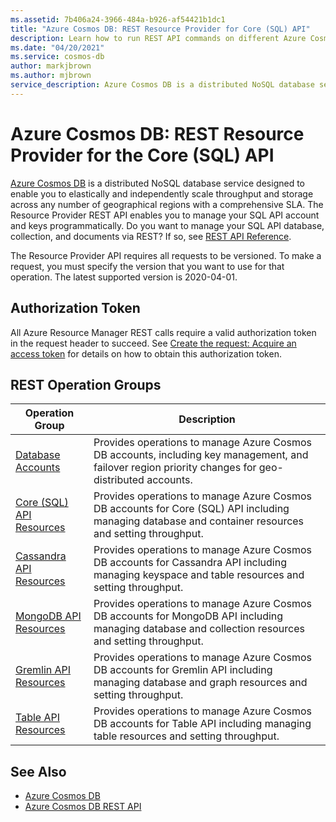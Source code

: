 ```yaml
---
ms.assetid: 7b406a24-3966-484a-b926-af54421b1dc1
title: "Azure Cosmos DB: REST Resource Provider for Core (SQL) API"
description: Learn how to run REST API commands on different Azure Cosmos DB resources.
ms.date: "04/20/2021"
ms.service: cosmos-db
author: markjbrown
ms.author: mjbrown
service_description: Azure Cosmos DB is a distributed NoSQL database service designed to enable you to elastically and independently scale throughput and storage across any number of geographical regions with a comprehensive SLA.
---
```


# Azure Cosmos DB: REST Resource Provider for the Core (SQL) API

[Azure Cosmos DB](https://azure.microsoft.com/services/cosmos-db/) is a distributed NoSQL database service designed to enable you to elastically and independently scale throughput and storage across any number of geographical regions with a comprehensive SLA. The Resource Provider REST API enables you to manage your SQL API account and keys programmatically. Do you want to manage your SQL API database, collection, and documents via REST? If so, see [REST API Reference](https://docs.microsoft.com/rest/api/cosmos-db/).

The Resource Provider API requires all requests to be versioned. To make a request, you must specify the version that you want to use for that operation. The latest  supported version is 2020-04-01.

## Authorization Token

All Azure Resource Manager REST calls require a valid authorization token in the request header to succeed. See  [Create the request: Acquire an access token](~/index.md#create-the-request) for details on how to obtain this authorization token.

## REST Operation Groups

| Operation Group | Description |
|-----------------|-------------|
|[Database Accounts](/rest/api/cosmos-db-resource-provider/2021-03-15/databaseaccounts)| Provides operations to manage Azure Cosmos DB accounts, including key management, and failover region priority changes for geo-distributed accounts. |
|[Core (SQL) API Resources](/rest/api/cosmos-db-resource-provider/2021-03-15/sqlresources)| Provides operations to manage Azure Cosmos DB accounts for Core (SQL) API including managing database and container resources and setting throughput. |
|[Cassandra API Resources](/rest/api/cosmos-db-resource-provider/2021-03-15/cassandraresources)| Provides operations to manage Azure Cosmos DB accounts for Cassandra API including managing keyspace and table resources and setting throughput. |
|[MongoDB API Resources](/rest/api/cosmos-db-resource-provider/2021-03-15/mongodbresources)| Provides operations to manage Azure Cosmos DB accounts for MongoDB API including managing database and collection resources and setting throughput. |
|[Gremlin API Resources](/rest/api/cosmos-db-resource-provider/2021-03-15/gremlinresources)| Provides operations to manage Azure Cosmos DB accounts for Gremlin API including managing database and graph resources and setting throughput. |
|[Table API Resources](/rest/api/cosmos-db-resource-provider/2021-03-15/tableresources)| Provides operations to manage Azure Cosmos DB accounts for Table API including managing table resources and setting throughput. |

## See Also

- [Azure Cosmos DB](https://azure.microsoft.com/services/cosmos-db/)
- [Azure Cosmos DB REST API](https://docs.microsoft.com/rest/api/cosmos-db/)
